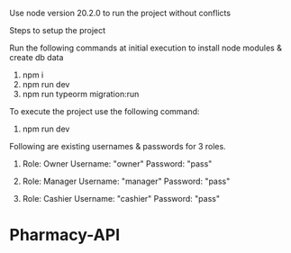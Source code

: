 Use node version 20.2.0 to run the project without conflicts

Steps to setup the project

Run the following commands at initial execution to install node modules & create db data

1. npm i
2. npm run dev
3. npm run typeorm migration:run

To execute the project use the following command:

1. npm run dev

Following are existing usernames & passwords for 3 roles.

1. Role: Owner
   Username: "owner"
   Password: "pass"

2. Role: Manager
   Username: "manager"
   Password: "pass"

3. Role: Cashier
   Username: "cashier"
   Password: "pass"
# Pharmacy-API
